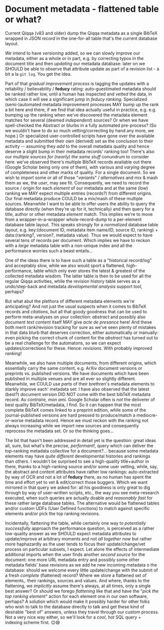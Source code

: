 # Document metadata - flattened table or what?

Current Qiqqa (v83 and older) dump the Qiqqa metadata as a single BibTeX wrapped in JSON *record* in the one-for-all table that's the current database layout.

*We* intend to have *versioning* added, so we can slowly improve our metadata, either as a whole or in part, e.g. by correcting typos in the document title and then *updating* our metadata database: later on we SHOULD be able to observe that attribute update as part of a revision list - a bit a la `git log`. You get the idea.

Part of that *gradual improvement process* is tagging the updates with a reliability / believability / **feducy** rating: auto-guestimated metadata should be ranked rather low, until a human has inspected and *vetted* the data, in which case it will see a significant jump in *feducy ranking*. Specialized (semi-)automated metadata improvement processes MAY bump up the rank a bit here and there, if we find that idea actually useful in practice, e.g. e.g. bumping up the ranking when we've discovered the metadata element matches for several (deemed *independent*) sources? Or when we have spell-checked the Abstract or blurbs in a fully automated pre-process? (So we wouldn't have to do so much vetting/correcting by hand any more, we hope.) Or specialized user-controlled scripts have gone over the available metadata and submitted their own (derived) set as the conclusion to their activity -- assuming they *add* to the overall metadata quality and hence deserve a slight bump in their metadata records' ranking too!
There's also our *multiple sources for (nearly) the same stuff* conundrum to consider here: we've observed there's multiple BibTeX records available out there (Google Scholar being only one of them), with various and *varying* degree of completeness and other marks of quality. For a single document. So we wish to import some or all of those "*variants*" / *alternatives* and mix & mash them as we, the *user*, may see fit. Consequently, we need to record the source / origin for each *element* of our metadata and at the same (low) ranking we MAY expect multiple entries (records?) from different origins. Our final metadata produce COULD be a mix/mash of these multiple sources.
Meanwhile I want to be able to offer users the ability to query the database directly (when they're up for it, technically) and then query for a title, author or other metadata *element* match. This implies we're to move from a wrapper-in-a-wrapper whole-record-dump to a per-element database table layout. This speaks strongly for a *normalized* database table layout, e.g. key:(document ID, metadata item name/ID, source ID, ranking) + data:(ranking?, version?,  metadata value). Thus we would expect to have several tens of records per document. Which implies we have to reckon with a *large* metadata table with a non-unique index and all the performance worries such a beast entails...

One of the ideas there is to have such a table as a "historical record/log" and acceptably slow, while we also would sport a flattened, high-performance, table which only ever stores the latest & greatest of the collected metadata wisdom. The latter table is then to be used for all the regular Qiqqa activities, while the revision history table serves as a undo/step-back and metadata *developmental analysis* support tool, perhaps?

But what abut the plethora of different metadata elements we're anticipating? And not just the usual suspects when it comes to BibTeX records and *citations*, but all that goody goodness that can be used to perform meta-analyses on your collection: *abstract* and possibly also *document text content* itself MAY give *acte de presance* here! And these both merit rank/revision tracking for sure as we've seen plenty of mistakes in that data blurb that deserves correction, either automatically or manually: even picking the correct chunk of content for the *abstract* has turned out to be a real challenge for the automatons, so we can expect updates/corrections for these. Hence: *revisions*. With probably improved *ranking*!

Meanwhile, we also have multiple documents, from different origins, which essentially carry the same content, e.g. ArXiv document versions or preprints vs. published versions. We have documents which have been published in multiple venues and are all ever so slightly different. Meanwhile, we COULD use *parts* of their brethren's metadata elements to starkly improve each' metadata set: I have also observed that the latest (best?) document version DID NOT come with the best bibTeX metadata record. *Au contraire, mon ami.* Google Scholar often is *not* the deliverer of best quality BibTeX/metadata, I find. So it can happen that the most complete BibTeX comes linked to a preprint edition, while some of the journal-published versions are hard pressed to produce/match a mediocre-or-worse metadata record. Hence we must reckon with the ranking not always increasing while we import new sources and consequently reprocess the metadata set. Or so the thinking goes...

The bit that hasn't been addressed in detail yet is the question: great ideas all, sure, but what's the precise, *performant!*, query which can deliver the top-ranking metadata collective for a document?... because some metadata elements may have *quite different* developmental histories and rankings than others. I wouldn't be surprised to see a high-quality title+author in there, thanks to a high-ranking source and/or some user vetting, while, say, the abstract and content attributes have rather low rankings: auto-extracted by way of OCR and not a lot of **feducy** there, as no human has spent the time and effort yet to vet & edit/correct those buggers. Which we want mirrored in that query we asked for: all his goodness is only great to dig through by way of user-written scripts, etc., the way you see meta-research executed, when such queries are actually doable and *reasonably fast* for these rather large database tables. The alternative would be flattened tables and/or custom UDFs (User Defined functions) to match against specific elements and/or pick the top ranking revisions.

Incidentally, flattening the table, while certainly one way to *potentially successfully* approach the performance question, is perceived as a rather low-quality answer as we SHOULD expect metadata attributes to update/improve at arbitrary moments and not *all together now* but rather more haphazardly as the user tends to focus their update/change/vet process on particular subsets, I expect. Let alone the effects of intermediate additional imports when the user finds another *second source* for the document: one more URL metadata entry and possibly some other metadata fields' base revisions as we add he new incoming metadata o the database: should we welcome every little update/change with the submit of a fresh *complete* (flattened) record? Where we store a flattened set of elements,. their rankings, sources and values. And where, thanks to the flattening, we *implicitly* assume there's always, at all times, only a single best answer? 
Or should we forego *flattening* like that and have the "*pick the top ranking element*" action for each element one in our own software, perhaps? A solution which would make it possibly harder for other folks who wish to talk to the database directly to talk and get these kind of desirable "best of" answers, unless they travel through our custom process. Not a very nice way either, so we'll look for a *cool*, *hot* SQL query + indexing scheme first. 😉😅
